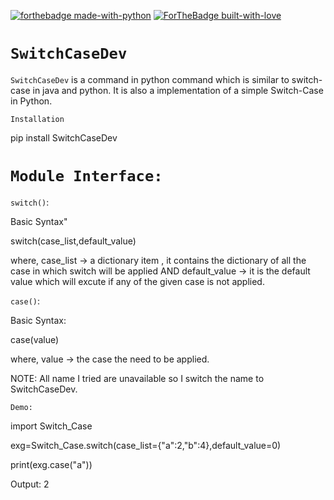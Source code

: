 [![forthebadge made-with-python](http://ForTheBadge.com/images/badges/made-with-python.svg)](http://ayanbag.github.io)
[![ForTheBadge built-with-love](http://ForTheBadge.com/images/badges/built-with-love.svg)](http://ayanbag.github.io)

``SwitchCaseDev``
==============

``SwitchCaseDev`` is a command in python command which is similar to switch-case in java and python.
It is also a implementation of a simple Switch-Case in Python.

``Installation``

pip install SwitchCaseDev

``Module Interface:``
=====================

``switch()``:

Basic Syntax"

switch(case_list,default_value)
 
where,
case_list -> a dictionary item , it contains the dictionary of all the case in which switch will be applied
AND default_value -> it is the default value which will excute if any of the given case is not applied.



``case()``:

Basic Syntax:

case(value)
 
where, value -> the case the need to be applied.

NOTE: All name I tried are unavailable so I switch the name to SwitchCaseDev.

``Demo:``

import Switch_Case

exg=Switch_Case.switch(case_list={"a":2,"b":4},default_value=0)

print(exg.case("a"))


Output:
2
